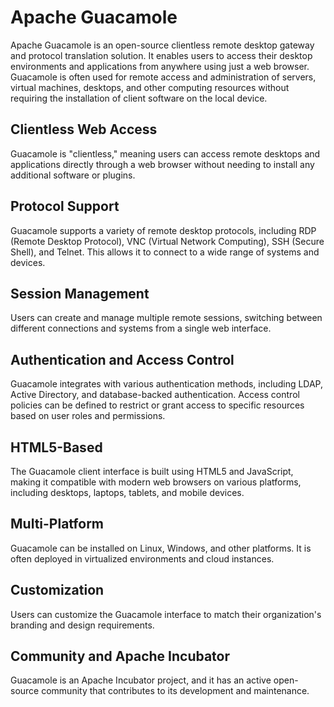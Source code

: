 # Apache Guacamole
Apache Guacamole is an open-source clientless remote desktop gateway and protocol translation solution. It enables users to access their desktop environments and applications from anywhere using just a web browser. Guacamole is often used for remote access and administration of servers, virtual machines, desktops, and other computing resources without requiring the installation of client software on the local device.

## Clientless Web Access
Guacamole is "clientless," meaning users can access remote desktops and applications directly through a web browser without needing to install any additional software or plugins.
## Protocol Support
Guacamole supports a variety of remote desktop protocols, including RDP (Remote Desktop Protocol), VNC (Virtual Network Computing), SSH (Secure Shell), and Telnet. This allows it to connect to a wide range of systems and devices.
## Session Management
Users can create and manage multiple remote sessions, switching between different connections and systems from a single web interface.
## Authentication and Access Control
Guacamole integrates with various authentication methods, including LDAP, Active Directory, and database-backed authentication. Access control policies can be defined to restrict or grant access to specific resources based on user roles and permissions.
## HTML5-Based
The Guacamole client interface is built using HTML5 and JavaScript, making it compatible with modern web browsers on various platforms, including desktops, laptops, tablets, and mobile devices.
## Multi-Platform
Guacamole can be installed on Linux, Windows, and other platforms. It is often deployed in virtualized environments and cloud instances.
## Customization
Users can customize the Guacamole interface to match their organization's branding and design requirements.
## Community and Apache Incubator
Guacamole is an Apache Incubator project, and it has an active open-source community that contributes to its development and maintenance.
